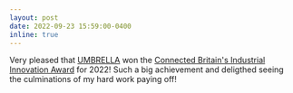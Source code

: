 ```yaml
---
layout: post
date: 2022-09-23 15:59:00-0400
inline: true
---
```


Very pleased that [UMBRELLA](https://www.umbrellaiot.com) won the [Connected Britain's Industrial Innovation Award](https://www.linkedin.com/feed/update/urn:li:activity:6979065796404617216/) for 2022! Such a big achievement and deligthed seeing the culminations of my hard work paying off!